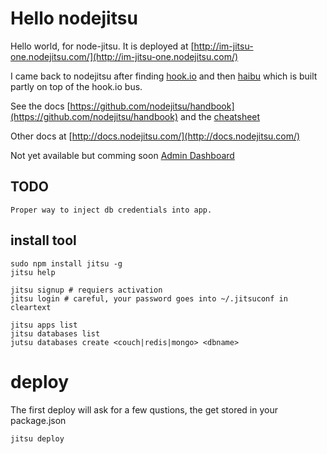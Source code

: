 # Hello nodejitsu
Hello world, for node-jitsu. It is deployed at [http://im-jitsu-one.nodejitsu.com/](http://im-jitsu-one.nodejitsu.com/)


I came back to nodejitsu after finding [hook.io](https://github.com/hookio/hook.io) and then [haibu](https://github.com/nodejitsu/haibu) which is built partly on top of the hook.io bus.

See the docs [https://github.com/nodejitsu/handbook](https://github.com/nodejitsu/handbook)
and the [cheatsheet](http://cheatsheet.nodejitsu.com/)

Other docs at [http://docs.nodejitsu.com/](http://docs.nodejitsu.com/)

Not yet available but comming soon [Admin Dashboard](http://develop.nodejitsu.com.)

## TODO

    Proper way to inject db credentials into app.

## install tool

    sudo npm install jitsu -g
    jitsu help
    
    jitsu signup # requiers activation
    jitsu login # careful, your password goes into ~/.jitsuconf in cleartext
    
    jitsu apps list
    jitsu databases list
    jutsu databases create <couch|redis|mongo> <dbname>
    

# deploy
The first deploy will ask for a few qustions, the get stored in your package.json

    jitsu deploy 